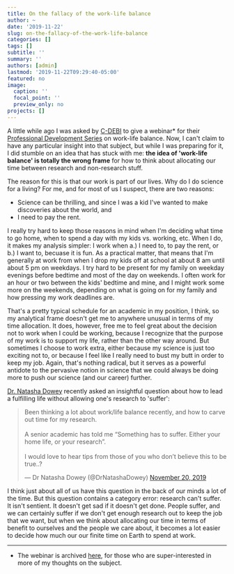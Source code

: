 ```yaml
---
title: On the fallacy of the work-life balance
author: ~
date: '2019-11-22'
slug: on-the-fallacy-of-the-work-life-balance
categories: []
tags: []
subtitle: ''
summary: ''
authors: [admin]
lastmod: '2019-11-22T09:29:40-05:00'
featured: no
image:
  caption: ''
  focal_point: ''
  preview_only: no
projects: []
---
```


A little while ago I was asked by [C-DEBI](https://www.darkenergybiosphere.org/) to give a webinar* for their [Professional Development Series](https://www.darkenergybiosphere.org/outputs-resources/professional-development-webinar-series/) on work-life balance. Now, I can't claim to have any particular insight into that subject, but while I was preparing for it, I did stumble on an idea that has stuck with me: **the idea of 'work-life balance' is totally the wrong frame** for how to think about allocating our time between research and non-research stuff. 

The reason for this is that our work is part of our lives. Why do I do science for a living? For me, and for most of us I suspect, there are two reasons:

* Science can be thrilling, and since I was a kid I've wanted to make discoveries about the world, and
* I need to pay the rent.

I really try hard to keep those reasons in mind when I'm deciding what time to go home, when to spend a day with my kids vs. working, etc. When I do, it makes my analysis simpler: I work when a.) I need to, to pay the rent, or b.) I want to, becuase it is fun. As a practical matter, that means that I'm generally at work from when I drop my kids off at school at about 8 am until about 5 pm on weekdays. I try hard to be present for my family on weekday evenings before bedtime and most of the day on weekends. I often work for an hour or two between the kids' bedtime and mine, and I might work some more on the weekends, depending on what is going on for my family and how pressing my work deadlines are.

That's a pretty typical schedule for an academic in my position, I think, so my analytical frame doesn't get me to anywhere unusual in terms of my time allocation. It does, however, free me to feel great about the decision not to work when I could be working, because I recognize that the purpose of my work is to support my life, rather than the other way around. But sometimes I choose to work extra, either because my science is just too exciting not to, or because I feel like I really need to bust my butt in order to keep my job. Again, that's nothing radical, but it serves as a powerful antidote to the pervasive notion in science that we could always be doing more to push our science (and our career) further. 

[Dr. Natasha Dowey](https://twitter.com/DrNatashaDowey) recently asked an insightful question about how to lead a fulfilling life without allowing one's research to 'suffer':

<blockquote class="twitter-tweet"><p lang="en" dir="ltr">Been thinking a lot about work/life balance recently, and how to carve out time for my research.<br><br>A senior academic has told me “Something has to suffer. Either your home life, or your research”. <br><br>I would love to hear tips from those of you who don’t believe this to be true..?</p>&mdash; Dr Natasha Dowey (@DrNatashaDowey) <a href="https://twitter.com/DrNatashaDowey/status/1197242172501835778?ref_src=twsrc%5Etfw">November 20, 2019</a></blockquote> <script async src="https://platform.twitter.com/widgets.js" charset="utf-8"></script>

I think just about all of us have this question in the back of our minds a lot of the time. But this question contains a category error: research can't suffer. It isn't sentient. It doesn't get sad if it doesn't get done. People suffer, and we can certainly suffer if we don't get enough research out to keep the job that we want, but when we think about allocating our time in terms of benefit to ourselves and the people we care about, it becomes a lot easier to decide how much our our finite time on Earth to spend at work.

___

* The webinar is archived [here](https://youtu.be/hRaRGmVxG5U), for those who are super-interested in more of my thoughts on the subject.
